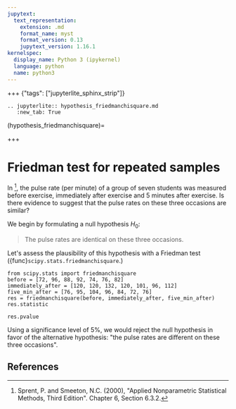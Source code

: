 ```yaml
---
jupytext:
  text_representation:
    extension: .md
    format_name: myst
    format_version: 0.13
    jupytext_version: 1.16.1
kernelspec:
  display_name: Python 3 (ipykernel)
  language: python
  name: python3
---
```


+++ {"tags": ["jupyterlite_sphinx_strip"]}

```{eval-rst}
.. jupyterlite:: hypothesis_friedmanchisquare.md
   :new_tab: True
```

(hypothesis_friedmanchisquare)=

+++

# Friedman test for repeated samples

In [^1], the pulse rate (per minute) of a group of seven students was measured
before exercise, immediately after exercise and 5 minutes after exercise. Is
there evidence to suggest that the pulse rates on these three occasions are
similar?

We begin by formulating a null hypothesis $H_0$:

> The pulse rates are identical on these three occasions.

Let's assess the plausibility of this hypothesis with a Friedman test
({func}`scipy.stats.friedmanchisquare`.)

```{code-cell}
from scipy.stats import friedmanchisquare
before = [72, 96, 88, 92, 74, 76, 82]
immediately_after = [120, 120, 132, 120, 101, 96, 112]
five_min_after = [76, 95, 104, 96, 84, 72, 76]
res = friedmanchisquare(before, immediately_after, five_min_after)
res.statistic
```

```{code-cell}
res.pvalue
```

Using a significance level of 5%, we would reject the null hypothesis in favor
of the alternative hypothesis: "the pulse rates are different on these three
occasions".

## References

[^1]: Sprent, P. and Smeeton, N.C. (2000), "Applied Nonparametric Statistical
Methods, Third Edition". Chapter 6, Section 6.3.2.
